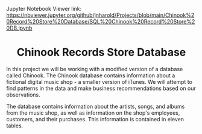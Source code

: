 Jupyter Notebook Viewer link: 
https://nbviewer.jupyter.org/github/jnharold/Projects/blob/main/Chinook%20Record%20Store%20Database/SQL%20Chinook%20Record%20Store%20DB.ipynb

# <center>Chinook Records Store Database</center>

In this project we will be working with a modified version of a database called Chinook. The Chinook database contains information about a fictional digital music shop - a smaller version of iTunes.  We will attempt to find patterns in the data and make business recommendations based on our observations.

The database contains information about the artists, songs, and albums from the music shop, as well as information on the shop's employees, customers, and their purchases. This information is contained in eleven tables. 


